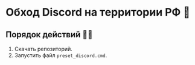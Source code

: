 # Обход Discord на территории РФ 🩵

## Порядок действий 🍋‍🟩
1. Скачать репозиторий.
2. Запустить файл ``preset_discord.cmd``.
